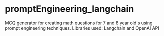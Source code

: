 # promptEngineering_langchain
MCQ generator for creating math questions for 7 and 8 year old's using prompt engineering techniques. 
Libraries used: Langchain and OpenAI API 
